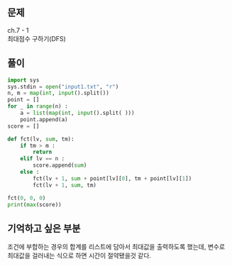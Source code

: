 ## 문제  
ch.7 - 1  
최대점수 구하기(DFS)

## 풀이
```python
import sys
sys.stdin = open("input1.txt", "r")
n, m = map(int, input().split())
point = []
for _ in range(n) :
    a = list(map(int, input().split( )))
    point.append(a)
score = []

def fct(lv, sum, tm):
    if tm > m :
        return 
    elif lv == n :
        score.append(sum)
    else :
        fct(lv + 1, sum + point[lv][0], tm + point[lv][1])
        fct(lv + 1, sum, tm)

fct(0, 0, 0)
print(max(score))
```

## 기억하고 싶은 부분
조건에 부합하는 경우의 합계를 리스트에 담아서 최대값을 출력하도록 했는데, 변수로 최대값을 걸러내는 식으로 하면 시간이 절약됐을것 같다. 